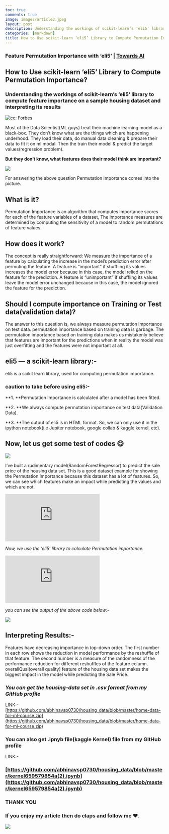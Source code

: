 ```yaml
---
toc: true
comments: true
image: images/article3.jpeg
layout: post
description: Understanding the workings of scikit-learn’s ‘eli5’ library to compute feature importance on a sample housing dataset and interpreting its results
categories: [markdown]
title: How to Use scikit-learn ‘eli5’ Library to Compute Permutation Importance?
---
```


### Feature Permutation Importance with ‘eli5’ | [Towards AI](https://towardsai.net/)

## How to Use scikit-learn ‘eli5’ Library to Compute Permutation Importance?

### Understanding the workings of scikit-learn’s ‘eli5’ library to compute feature importance on a sample housing dataset and interpreting its results

![cc: Forbes](https://cdn-images-1.medium.com/max/2000/1*U1LPRoodN_CLmwq2SnFhPQ.jpeg)

Most of the Data Scientist(ML guys) treat their machine learning model as a black-box. They don’t know what are the things which are happening underhood.
 They load their data, do manual data cleaning & prepare their data to fit it on ml modal. Then the train their model & predict the target values(regression problem).

**But they don’t know, what features does their model think are important?**

![](https://cdn-images-1.medium.com/max/2000/1*TBnt_U1s-X_f9Eham_plCQ.jpeg)

For answering the above question Permutation Importance comes into the picture.

## What is it?

Permutation Importance is an algorithm that computes importance scores
for each of the feature variables of a dataset,
The importance measures are determined by computing the sensitivity of a model to random permutations of feature values.

## How does it work?

The concept is really straightforward: 
We measure the importance of a feature by calculating the increase in the model’s prediction error after permuting the feature. 
A feature is “important” if shuffling its values increases the model error because in this case, the model relied on the feature for the prediction.
A feature is “unimportant” if shuffling its values leave the model error unchanged because in this case, the model ignored the feature for the prediction.

## Should I compute importance on Training or Test data(validation data)?

The answer to this question is, we always measure permutation importance on test data.
 permutation importance based on training data is garbage. The permutation importance based on training data makes us mistakenly believe that features are important for the predictions when in reality the model was just overfitting and the features were not important at all.

## eli5 — a scikit-learn library:-

eli5 is a scikit learn library, used for computing permutation importance.

### caution to take before using eli5:-

**1. **Permutation Importance is calculated after a model has been fitted.
 
 **2. **We always compute permutation importance on test data(Validation Data).

**3. **The output of eli5 is in HTML format. So, we can only use it in the ipython notebook(i.e Jupiter notebook, google collab & kaggle kernel, etc).

## Now, let us get some test of codes 😋

![](https://cdn-images-1.medium.com/max/2000/1*FKiXevC6N5GwuurghctByw.gif)

I’ve built a rudimentary model(RandomForestRegressor) to predict the sale price of the housing data set.
 This is a good dataset example for showing the Permutation Importance because this dataset has a lot of features.
So, we can see which features make an impact while predicting the values and which are not.

 <iframe src="https://medium.com/media/403caf5e064b28b365194f1d03ecf74d" frameborder=0></iframe>

*Now, we use the ‘eli5’ library to calculate Permutation importance.*

 <iframe src="https://medium.com/media/91c8acade31aa861b8d5e1be98f37473" frameborder=0></iframe>

*you can see the output of the above code below:-*

![](https://cdn-images-1.medium.com/max/2000/1*8uCcJc3BZrJ1QdIGXPpXDQ.png)

## Interpreting Results:-

Features have decreasing importance in top-down order. 
The first number in each row shows the reduction in model performance by the reshuffle of that feature. 
The second number is a measure of the randomness of the performance reduction for different reshuffles of the feature column. 
 overallQual(overall quality) feature of the housing data set makes the biggest impact in the model while predicting the Sale Price.

### *You can get the housing-data set in .csv format from my GitHub profile*
LINK:- [https://github.com/abhinavsp0730/housing_data/blob/master/home-data-for-ml-course.zip](https://github.com/abhinavsp0730/housing_data/blob/master/home-data-for-ml-course.zip)

### You can also get .ipnyb file(kaggle Kernel) file from my GitHub profile
LINK:-

### [https://github.com/abhinavsp0730/housing_data/blob/master/kernel659579854a(2).ipynb](https://github.com/abhinavsp0730/housing_data/blob/master/kernel659579854a(2).ipynb)

### THANK YOU

### If you enjoy my article then do claps and follow me ❤️.

![](https://cdn-images-1.medium.com/max/2000/1*HnhqbqJ1vlHFEZmO5oEtqQ.gif)
